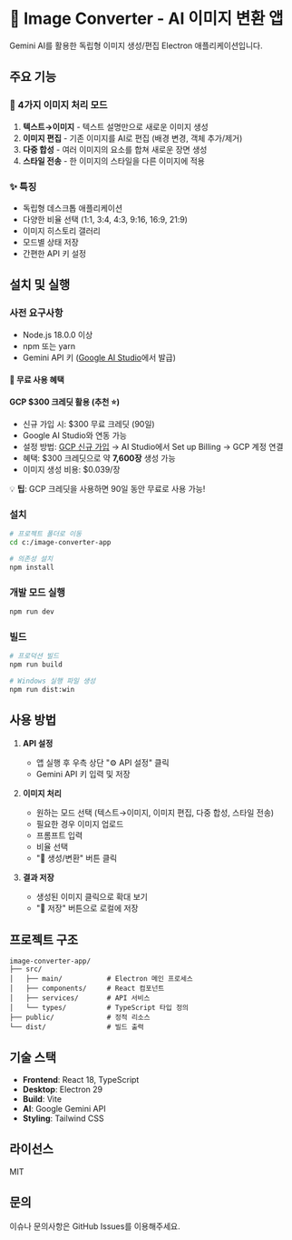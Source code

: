 # 🎨 Image Converter - AI 이미지 변환 앱

Gemini AI를 활용한 독립형 이미지 생성/편집 Electron 애플리케이션입니다.

## 주요 기능

### 🎨 4가지 이미지 처리 모드
1. **텍스트→이미지** - 텍스트 설명만으로 새로운 이미지 생성
2. **이미지 편집** - 기존 이미지를 AI로 편집 (배경 변경, 객체 추가/제거)
3. **다중 합성** - 여러 이미지의 요소를 합쳐 새로운 장면 생성
4. **스타일 전송** - 한 이미지의 스타일을 다른 이미지에 적용

### ✨ 특징
- 독립형 데스크톱 애플리케이션
- 다양한 비율 선택 (1:1, 3:4, 4:3, 9:16, 16:9, 21:9)
- 이미지 히스토리 갤러리
- 모드별 상태 저장
- 간편한 API 키 설정

## 설치 및 실행

### 사전 요구사항
- Node.js 18.0.0 이상
- npm 또는 yarn
- Gemini API 키 ([Google AI Studio](https://aistudio.google.com/app/apikey)에서 발급)

#### 🎁 무료 사용 혜택

**GCP $300 크레딧 활용 (추천 ⭐)**
- 신규 가입 시: $300 무료 크레딧 (90일)
- Google AI Studio와 연동 가능
- 설정 방법: [GCP 신규 가입](https://cloud.google.com/free) → AI Studio에서 Set up Billing → GCP 계정 연결
- 혜택: $300 크레딧으로 약 **7,600장** 생성 가능
- 이미지 생성 비용: $0.039/장

💡 **팁**: GCP 크레딧을 사용하면 90일 동안 무료로 사용 가능!

### 설치
```bash
# 프로젝트 폴더로 이동
cd c:/image-converter-app

# 의존성 설치
npm install
```

### 개발 모드 실행
```bash
npm run dev
```

### 빌드
```bash
# 프로덕션 빌드
npm run build

# Windows 실행 파일 생성
npm run dist:win
```

## 사용 방법

1. **API 설정**
   - 앱 실행 후 우측 상단 "⚙️ API 설정" 클릭
   - Gemini API 키 입력 및 저장

2. **이미지 처리**
   - 원하는 모드 선택 (텍스트→이미지, 이미지 편집, 다중 합성, 스타일 전송)
   - 필요한 경우 이미지 업로드
   - 프롬프트 입력
   - 비율 선택
   - "🎨 생성/변환" 버튼 클릭

3. **결과 저장**
   - 생성된 이미지 클릭으로 확대 보기
   - "💾 저장" 버튼으로 로컬에 저장

## 프로젝트 구조
```
image-converter-app/
├── src/
│   ├── main/           # Electron 메인 프로세스
│   ├── components/     # React 컴포넌트
│   ├── services/       # API 서비스
│   └── types/          # TypeScript 타입 정의
├── public/             # 정적 리소스
└── dist/               # 빌드 출력
```

## 기술 스택
- **Frontend**: React 18, TypeScript
- **Desktop**: Electron 29
- **Build**: Vite
- **AI**: Google Gemini API
- **Styling**: Tailwind CSS

## 라이선스
MIT

## 문의
이슈나 문의사항은 GitHub Issues를 이용해주세요.